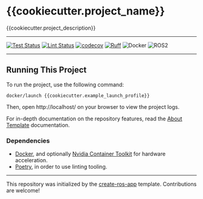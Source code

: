 # {{cookiecutter.project_name}}
{{cookiecutter.project_description}}

---
[![Test Status](https://github.com/{{cookiecutter.github_username_or_org}}/{{cookiecutter.project_name}}/workflows/Test/badge.svg)](https://github.com/{{cookiecutter.github_username_or_org}}/{{cookiecutter.project_name}}/actions?query=workflow%3ATest)
[![Lint Status](https://github.com/{{cookiecutter.github_username_or_org}}/{{cookiecutter.project_name}}/workflows/Lint/badge.svg)](https://github.com/{{cookiecutter.github_username_or_org}}/{{cookiecutter.project_name}}/actions?query=workflow%3ALint)
[![codecov](https://codecov.io/gh/{{cookiecutter.github_username_or_org}}/{{cookiecutter.project_name}}/branch/main/graph/badge.svg)](https://codecov.io/gh/{{cookiecutter.github_username_or_org}}/{{cookiecutter.project_name}})
[![Ruff](https://img.shields.io/endpoint?url=https://raw.githubusercontent.com/astral-sh/ruff/main/assets/badge/v2.json)](https://github.com/astral-sh/ruff)
![Docker](https://img.shields.io/badge/docker-%230db7ed.svg?logo=docker&logoColor=white)
![ROS2](https://img.shields.io/badge/ros-%230A0FF9.svg?logo=ros&logoColor=white)

---

## Running This Project

To run the project, use the following command:

```shell
docker/launch {{cookiecutter.example_launch_profile}}
```
Then, open http://localhost/ on your browser to view the project logs.

For in-depth documentation on the repository features, read the [About Template](docs/about_template.md) documentation.

### Dependencies

- [Docker](https://docs.docker.com/get-docker/), and optionally [Nvidia Container Toolkit](https://docs.nvidia.com/datacenter/cloud-native/container-toolkit/latest/install-guide.html) for hardware acceleration.
- [Poetry](https://python-poetry.org/docs/), in order to use linting tooling.

---
This repository was initialized by the [create-ros-app](https://github.com/UrbanMachine/create-ros-app) template. Contributions are welcome!
